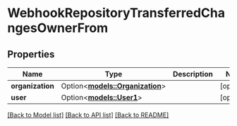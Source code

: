 # WebhookRepositoryTransferredChangesOwnerFrom

## Properties

Name | Type | Description | Notes
------------ | ------------- | ------------- | -------------
**organization** | Option<[**models::Organization**](Organization.md)> |  | [optional]
**user** | Option<[**models::User1**](User_1.md)> |  | [optional]

[[Back to Model list]](../README.md#documentation-for-models) [[Back to API list]](../README.md#documentation-for-api-endpoints) [[Back to README]](../README.md)


